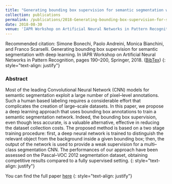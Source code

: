 ```yaml
---
title: "Generating bounding box supervision for semantic segmentation with deep learning"
collection: publications
permalink: /publications/2018-Generating-bounding-box-supervision-for-semantic-segmentation-with-deep-learning
date: 2018-08-30
venue: 'IAPR Workshop on Artificial Neural Networks in Pattern Recognition, Springer'
---
```


Recommended citation: Simone Bonechi, Paolo Andreini, Monica Bianchini, and Franco Scarselli. Generating bounding box supervision for semantic segmentation with deep learning. In IAPR Workshop on Artificial Neural Networks in Pattern Recognition, pages 190–200, Springer, 2018. ([BibTex](https://citation-needed.springer.com/v2/references/10.1007/978-3-319-99978-4_15?format=bibtex&flavour=citation))
{: style="text-align: justify"}

### Abstract
Most of the leading Convolutional Neural Network (CNN) models for semantic segmentation exploit a large number of pixel–level annotations. Such a human based labeling requires a considerable effort that complicates the creation of large–scale datasets. In this paper, we propose a deep learning approach that uses bounding box annotations to train a semantic segmentation network. Indeed, the bounding box supervision, even though less accurate, is a valuable alternative, effective in reducing the dataset collection costs. The proposed method is based on a two stage training procedure: first, a deep neural network is trained to distinguish the relevant object from the background inside a given bounding box; then, the output of the network is used to provide a weak supervision for a multi–class segmentation CNN. The performances of our approach have been assessed on the Pascal–VOC 2012 segmentation dataset, obtaining competitive results compared to a fully supervised setting.
{: style="text-align: justify"}

You can find the full paper [here](https://link.springer.com/chapter/10.1007/978-3-319-99978-4_15)
{: style="text-align: justify"}
